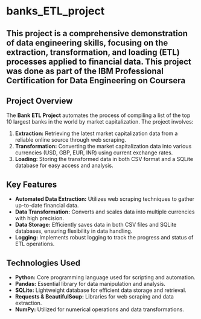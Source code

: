# banks_ETL_project
## This project is a comprehensive demonstration of data engineering skills, focusing on the extraction, transformation, and loading (ETL) processes applied to financial data. This project was done as part of the IBM Professional Certification for Data Engineering on Coursera

<h2>Project Overview</h2>

<p>The <strong>Bank ETL Project</strong> automates the process of compiling a list of the top 10 largest banks in the world by market capitalization. The project involves:</p>
<ol>
    <li><strong>Extraction:</strong> Retrieving the latest market capitalization data from a reliable online source through web scraping.</li>
    <li><strong>Transformation:</strong> Converting the market capitalization data into various currencies (USD, GBP, EUR, INR) using current exchange rates.</li>
    <li><strong>Loading:</strong> Storing the transformed data in both CSV format and a SQLite database for easy access and analysis.</li>
</ol>

<h2>Key Features</h2>

<ul>
    <li><strong>Automated Data Extraction:</strong> Utilizes web scraping techniques to gather up-to-date financial data.</li>
    <li><strong>Data Transformation:</strong> Converts and scales data into multiple currencies with high precision.</li>
    <li><strong>Data Storage:</strong> Efficiently saves data in both CSV files and SQLite databases, ensuring flexibility in data handling.</li>
    <li><strong>Logging:</strong> Implements robust logging to track the progress and status of ETL operations.</li>
</ul>

<h2>Technologies Used</h2>

<ul>
    <li><strong>Python:</strong> Core programming language used for scripting and automation.</li>
    <li><strong>Pandas:</strong> Essential library for data manipulation and analysis.</li>
    <li><strong>SQLite:</strong> Lightweight database for efficient data storage and retrieval.</li>
    <li><strong>Requests &amp; BeautifulSoup:</strong> Libraries for web scraping and data extraction.</li>
    <li><strong>NumPy:</strong> Utilized for numerical operations and data transformations.</li>
</ul>

